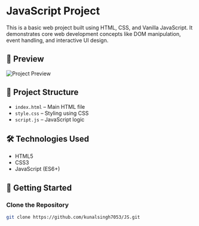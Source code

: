 # JavaScript Project

This is a basic web project built using HTML, CSS, and Vanilla JavaScript. It demonstrates core web development concepts like DOM manipulation, event handling, and interactive UI design.

## 📸 Preview

![Project Preview](./screenshots/preview.png)

## 📁 Project Structure

- `index.html` – Main HTML file  
- `style.css` – Styling using CSS  
- `script.js` – JavaScript logic

## 🛠️ Technologies Used

- HTML5  
- CSS3  
- JavaScript (ES6+)

## 🚀 Getting Started

### Clone the Repository
```bash
git clone https://github.com/kunalsingh7053/JS.git

